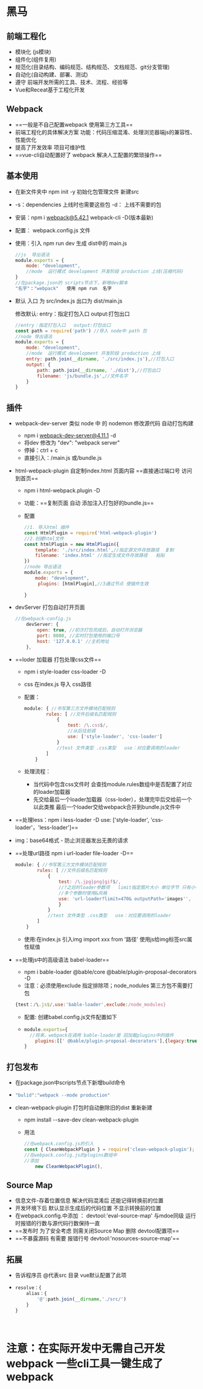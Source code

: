 # 黑马

## 前端工程化

- 模块化  (js模块)
- 组件化(组件复用)
- 规范化(目录结构、编码规范、结构规范、 文档规范、git分支管理)  
- 自动化(自动构建、部署、测试)
- 遵守 前端开发所需的工具、技术、流程、经验等
- Vue和Receat基于工程化开发

## Webpack

- ==一般是不自己配置webpack  使用第三方工具==
- 前端工程化的具体解决方案 功能：代码压缩混淆、处理浏览器端js的兼容性、性能优化
- 提高了开发效率 项目可维护性
- ==vue-cli自动配置好了 webpack  解决人工配置的繁琐操作==

## 基本使用

- 在新文件夹中  npm init -y 初始化包管理文件  新建src

- -s：dependencies  上线时也需要这些包  -d： 上线不需要的包

- 安装：npm i webpack@5.42.1 webpack-cli -D(版本最新) 

- 配置： webpack.config.js 文件

- 使用：引入 npm run dev 生成 dist中的 main.js

  ```js
  //js  导出语法
  module.exports = {
      mode: "development",
      //mode  运行模式 development 开发阶段 production 上线(压缩代码)
  }
  //在package.json的 scripts节点下，新增dev脚本
  "名字"："webpack"   使用 npm run  名字
  ```

- 默认 入口 为  src/index.js     出口为  dist/main.js

	 修改默认:	 entry：指定打包入口   output:打包出口

   ```js
   //entry：指定打包入口   output:打包出口
   const path = require('path') //导入 node中 path 包
   //node 导出语法
   module.exports = {
       mode: "development",
       //mode  运行模式 development 开发阶段 production 上线
       entry: path.join(__dirname, './src/index.js'),//打包入口
       output: {
           path: path.join(__dirname, './dist'),//打包出口
           filename: 'js/bundle.js',//文件名字
       }
   }
   ```

## 插件

- webpack-dev-server   类似 node 中 的   nodemon  修改源代码 自动打包构建

  - npm i  webpack-dev-server@4.11.1 -d
  - 将dev  修改为  "dev": "webpack server"
  - 停掉：ctrl + c
  - 直接引入：/main.js    或/bundle.js

- html-webpack-plugin  自定制index.html 页面内容     ==直接通过端口号 访问到首页==

  - npm i html-webpack.plugin -D

  - 功能：==复制页面    自动 添加注入打包好的bundle.js==

  - 配置

    ```js
    //1. 导入html 插件
    const HtmlPlugin = require('html-webpack-plugin')
    //2.创建html文件
    const htmlPlugin = new HtmlPlugin({
        template: './src/index.html',//指定源文件存放路径  复制
        filename: 'index.html' //指定生成文件存放路径   粘贴
    })
    //node 导出语法
    module.exports = {
        mode: "development",
         plugins: [htmlPlugin],//3通过节点 使插件生效
        
    }
    ```

- devServer  打包自动打开页面

  ```js
  //在webpack-config.js   
      devServer: {
          open: true, //初次打包完成后，自动打开浏览器
          port: 8080, //实时打包使用的端口号  
          host: '127.0.0.1' //主机地址
      },
  ```

- ==loder 加载器 打包处理css文件==

  -  npm i  style-loader css-loader -D

  - css 在index.js 导入 css路径

  - 配置：

    ```js
    module: { //书写第三方文件模块匹配规则
            rules: [ //文件后缀名匹配规则
                {
                    test: /\.css$/,
                    //从后往前调
                    use: ['style-loader', 'css-loader']
                }
                //test 文件类型 .css类型   use：对应要调用的loader
            ]
        }
    ```

  - 处理流程：

    - 当代码中包含css文件时 会查找module.rules数组中是否配置了对应的loader加载器
    - 先交给最后一个loader加载器（css-loder），处理完毕后交给前一个以此类推 最后一个loader交给webpack合并到bundle.js文件中

- ==处理less：npm i  less-loader -D  use: ['style-loader', 'css-loader'，'less-loader']==

- img：base64格式 -  防止浏览器发出无畏的请求

- ==处理url路径  npm i  url-loader  file-loader -D==

  ```js
  module: { //书写第三方文件模块匹配规则
          rules: [ //文件后缀名匹配规则
              {
                  test: /\.jpg|png|gif$/,
                  //?之后时loader参数项   limit指定图片大小 单位字节 只有小于等于limit规定的大小的图片 才转
                  //多个参数时使用&风格
                  use: 'url-loader?limit=470& outputPath='images'',
                  }
              }
              //test 文件类型 .css类型   use：对应要调用的loader
          ]
      }
  ```

  - 使用:在index.js  引入img import xxx from '路径'   使用js给img标签src属性赋值

- ==处理js中的高级语法 babel-loader== 

  - npm i bable-loader @bable/core @bable/plugin-proposal-decorators -D
  - 注意：必须使用exclude 指定排除项；node_nodules 第三方包不需要打包 

  ```js
  {test：/\.js$/,use:'bable-loader',exclude:/node_modules}
  ```

  - 配置: 创建babel.config.js文件配置如下

  - ```js
    module.exports={
      //将来，webpack在调用 bable-loader是 回加载plugins中的插件
        plugins:[[' @bable/plugin-proposal-decorators'],{legacy:true}]
    }
    ```

## 打包发布

- 在package.json中scripts节点下新增build命令 

- ```js
  "bulid":"webpack --mode production"
  ```

- clean-webpack-plugin  打包时自动删除旧的dist 重新新建

  - npm install --save-dev clean-webpack-plugin

  - 用法

    ```js
    //在webpack.config.js的引入
    const { CleanWebpackPlugin } = require('clean-webpack-plugin');
    //在webpack.config.js的plugins数组中
    //添加
    	new CleanWebpackPlugin(),


    ```


## Source Map

- 信息文件-存着位置信息   解决代码混淆后  还能记得转换前的位置
- 开发环境下后 默认显示生成后的代码位置   不显示转换前的位置
- 在webpack.config.中添加 ：  devtool:'eval-source-map'  与mdoe同级   运行时报错的行数与源代码行数保持一直
- ==发布时 为了安全考虑 则需关闭Source Map   删除  devtool配置项==
- ==不暴露源码 有需要 报错行号  devtool:'nosources-source-map'==



## 拓展

- 告诉程序员 @代表src 目录   vue默认配置了此项 

- ```js
  resolve：{
      alias：{
          '@':path.join(__dirname,'./src/')
      }
  }
  ```

  ​

# 注意：在实际开发中无需自己开发webpack  一些cli工具一键生成了webpack



